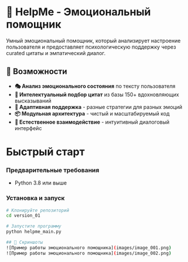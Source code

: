 # 💙 HelpMe - Эмоциональный помощник

Умный эмоциональный помощник, который анализирует настроение пользователя 
и предоставляет психологическую поддержку через curated цитаты и эмпатический диалог.

## 🎉 Возможности

- **🎭 Анализ эмоционального состояния** по тексту пользователя 
- **💫 Интелектуальный подбор цитат** из базы 150+ вдохновляющих высказываний
- **🔄️ Адаптивная поддержка** - разные стратегии для разных эмоций
- **📦 Модульная архитектура** - чистый и масштабируемый код
- **💬 Естественное взаимодействие** - интуитивный диалоговый интерфейс

# Быстрый старт

### Предварительные требования
- Python 3.8 или выше

### Установка и запуск
```bash
# Клонируйте репозиторий
cd version_01

# Запустите программу
python helpme_main.py

## 📸 Скриншоты
![Пример работы эмоционального помощника](images/image_001.png)
![Пример работы эмоционального помощника](images/image_002.png)


